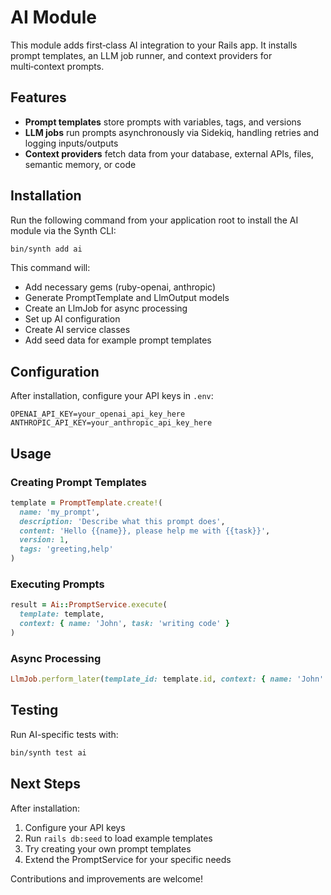 # AI Module

This module adds first‑class AI integration to your Rails app. It installs prompt templates, an LLM job runner, and context providers for multi‑context prompts.

## Features

- **Prompt templates** store prompts with variables, tags, and versions
- **LLM jobs** run prompts asynchronously via Sidekiq, handling retries and logging inputs/outputs
- **Context providers** fetch data from your database, external APIs, files, semantic memory, or code

## Installation

Run the following command from your application root to install the AI module via the Synth CLI:

```sh
bin/synth add ai
```

This command will:
- Add necessary gems (ruby-openai, anthropic)
- Generate PromptTemplate and LlmOutput models
- Create an LlmJob for async processing
- Set up AI configuration
- Create AI service classes
- Add seed data for example prompt templates

## Configuration

After installation, configure your API keys in `.env`:

```
OPENAI_API_KEY=your_openai_api_key_here
ANTHROPIC_API_KEY=your_anthropic_api_key_here
```

## Usage

### Creating Prompt Templates

```ruby
template = PromptTemplate.create!(
  name: 'my_prompt',
  description: 'Describe what this prompt does',
  content: 'Hello {{name}}, please help me with {{task}}',
  version: 1,
  tags: 'greeting,help'
)
```

### Executing Prompts

```ruby
result = Ai::PromptService.execute(
  template: template,
  context: { name: 'John', task: 'writing code' }
)
```

### Async Processing

```ruby
LlmJob.perform_later(template_id: template.id, context: { name: 'John' })
```

## Testing

Run AI-specific tests with:

```sh
bin/synth test ai
```

## Next Steps

After installation:
1. Configure your API keys
2. Run `rails db:seed` to load example templates
3. Try creating your own prompt templates
4. Extend the PromptService for your specific needs

Contributions and improvements are welcome!
